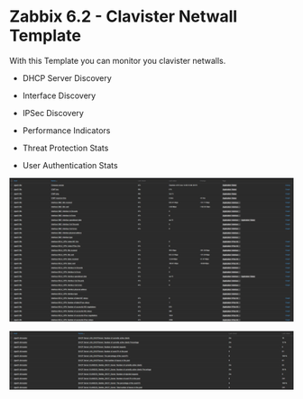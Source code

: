 # Zabbix 6.2 - Clavister Netwall Template

With this Template you can monitor you clavister netwalls.

- DHCP Server Discovery
- Interface Discovery
- IPSec Discovery

- Performance Indicators

- Threat Protection Stats
- User Authentication Stats

![Screenshot](image1.png)

![Screenshot](image2.png)
